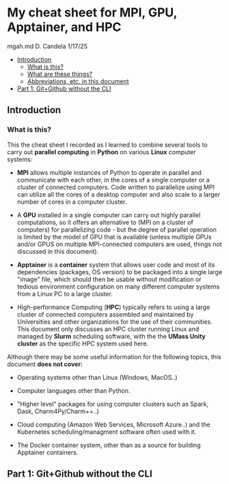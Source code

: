 # My cheat sheet for MPI, GPU, Apptainer, and HPC

mgah.md  D. Candela   1/17/25

- [Introduction](#intro)
  - [What is this?](#whatis)
  - [What are these things?](#whatare)
  - [Abbreviations, etc. in this document](#abbrev)
- [Part 1: Git+Github without the CLI](#part1)

## Introduction <a id="intro"></a>

### What is this?<a id="whatis"></a>

This the cheat sheet I recorded as I learned to combine several tools to carry out **parallel computing** in **Python** on various **Linux** computer systems:

- **MPI** allows multiple instances of Python to operate in parallel and communicate with each other, in the cores of a single computer or a cluster of connected computers. Code written to parallelize using MPI can utilize all the cores of a desktop computer and also scale to a larger number of cores in a computer cluster.

- A **GPU** installed in a single computer can carry out highly parallel computations, so it offers an alternative to (MPI on a cluster of computers) for parallelizing code - but the degree of parallel operation is limited by the model of GPU that is available (unless multiple GPUs and/or GPUS on multiple MPI-connected computers are used, things not discussed in this document).

- **Apptainer** is a **container** system that allows user code and most of its dependencies (packages, OS version) to be packaged into a single large "image" file, which should then be usable  without modification or tedious environment configuration on many different computer systems from a Linux PC to a large cluster.

- High-performance Computing (**HPC**) typically refers to using a large cluster of connected computers assembled and maintained by Universities and other organizations for the use of their communities.  This document only discusses an HPC cluster running Linux and managed by  **Slurm** scheduling software, with  the the **UMass Unity cluster** as the specific HPC system used here.

Although there may be some useful information for the following topics, this document **does not cover:**

- Operating systems other than Linux (Windows, MacOS..)

- Computer languages other than Python.

- "Higher level" packages for using computer clusters such as Spark, Dask, Charm4Py/Charm++..)

- Cloud computing (Amazon Web Services, Microsoft Azure..) and the Kubernetes scheduling/managment software often used with it.

- The Docker container system, other than as a source for building Apptainer containers.




## Part 1: Git+Github without the CLI<a id="part1"></a>
